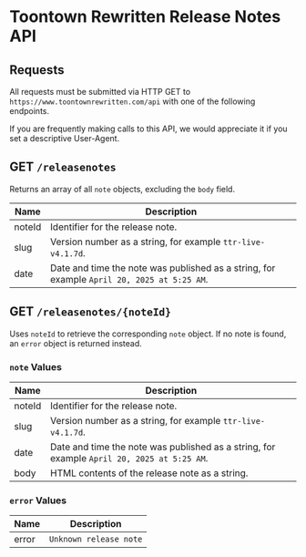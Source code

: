 # Toontown Rewritten Release Notes API

## Requests

All requests must be submitted via HTTP GET to `https://www.toontownrewritten.com/api` with one of the following endpoints.

If you are frequently making calls to this API, we would appreciate it if you set a descriptive User-Agent.

## GET `/releasenotes`

Returns an array of all `note` objects, excluding the `body` field.

| Name | Description |
|------|-------------|
| noteId | Identifier for the release note. |
| slug | Version number as a string, for example `ttr-live-v4.1.7d`. |
| date | Date and time the note was published as a string, for example `April 20, 2025 at 5:25 AM`. |

## GET `/releasenotes/{noteId}`

Uses `noteId` to retrieve the corresponding `note` object. If no note is found, an `error` object is returned instead.

### `note` Values

| Name | Description |
|------|-------------|
| noteId | Identifier for the release note. |
| slug | Version number as a string, for example `ttr-live-v4.1.7d`. |
| date | Date and time the note was published as a string, for example `April 20, 2025 at 5:25 AM`. |
| body | HTML contents of the release note as a string. |

### `error` Values

| Name | Description |
|------|-------------|
| error | `Unknown release note` |

